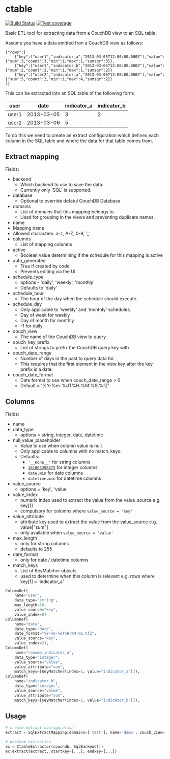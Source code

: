# ctable

[![Build Status](https://travis-ci.org/dimagi/ctable.png)](https://travis-ci.org/dimagi/ctable)
[![Test coverage](https://coveralls.io/repos/dimagi/ctable/badge.png?branch=master)](https://coveralls.io/r/dimagi/ctable)

Basic ETL tool for extracting data from a CouchDB view to an SQL table.

Assume you have a data emitted fron a CouchDB view as follows:

```
{"rows":[
    {"key":["user1","indicator_a","2013-03-05T12:00:00.000Z"],"value":{"sum":3,"count":3,"min":1,"max":1,"sumsqr":3}},
    {"key":["user1","indicator_b","2013-03-05T12:00:00.000Z"],"value":{"sum":2,"count":2,"min":1,"max":1,"sumsqr":2}}
    {"key":["user2","indicator_a","2013-03-06T12:00:00.000Z"],"value":{"sum":5,"count":2,"min":1,"max":4,"sumsqr":2}}
]}
```

This can be extracted into an SQL table of the following form:

| user  |    date    | indicator_a | indicator_b |
|-------|------------|-------------|-------------|
| user1 | 2013-03-05 |      3      |      2      |
| user2 | 2013-03-06 |      5      |      -      |

To do this we need to create an extract configuration which defines each column in the SQL table and where the
data for that table comes from.

## Extract mapping
Fields:

* backend
  * Which backend to use to save the data.
  * Currently only 'SQL' is supported.
* database
  * Optional to override defatul CouchDB Database
* domains
  * List of domains that this mapping belongs to.
  * Used for grouping in the views and preventing duplicate names.
* name
 * Mapping name
 * Allowed characters: a-z, A-Z, 0-9, '_'
* columns
  * List of mapping columns
* active
  * Boolean value determining if the schedule for this mapping is active
* auto_generated
  * True if created by code
  * Prevents editing via the UI
* schedule_type
  * options - 'daily', 'weekly', 'monthly'
  * Defaults to 'daily'
* schedule_hour
  * The hour of the day when the schedule should execute.
* schedule_day
  * Only applicable to 'weekly' and 'monthly' schedules.
  * Day of week for weekly
  * Day of month for monthly
  * -1 for daily
* couch_view
  * The name of the CouchDB view to query
* couch_key_prefix
  * List of strings to prefix the CouchDB query key with
* couch_date_range
  * Number of days in the past to query data for.
  * This requires that the first element in the view key after the key prefix is a date.
* couch_date_format
  * Date format to use when couch_date_range > 0
  * Default = '%Y-%m-%dT%H:%M:%S.%fZ'

## Columns
Fields:
* name
* data_type
  * options = string, integer, date, datetime
* null_value_placeholder
  * Value to use when column value is null.
  * Only applicable to columns with no match_keys.
  * Defaults:
    * `'__none__'` for string columns
    * [`161803398875`](http://en.wikipedia.org/wiki/Golden_ratio) for integer columns
    * `date.min` for date columns
    * `datetime.min` for datetime columns
* value_source
  * options = 'key', 'value'
* value_index
  * numeric index used to extract the value from the value_source e.g. key[1]
  * compulsory for columns where `value_source = 'key'`
* value_attribute
  * attribute key used to extract the value from the value_source e.g. value["sum"]
  * only available when `value_source = 'value'`
* max_length
  * only for string columns
  * defaults to 255
* date_format
  * only for date / datetime columns
* match_keys
  * List of KeyMatcher objects
  * used to determine when this column is relevant e.g. rows where key[1] = 'indicator_a'

```python
ColumnDef(
    name="user",
    data_type="string",
    max_length=50,
    value_source="key",
    value_index=0)
ColumnDef(
    name="date",
    data_type="date",
    date_format="%Y-%m-%dT%H:%M:%S.%fZ",
    value_source="key",
    value_index=2),
ColumnDef(
    name="rename_indicator_a",
    data_type="integer",
    value_source="value",
    value_attribute="sum",
    match_keys=[KeyMatcher(index=1, value="indicator_a")]),
ColumnDef(
    name="indicator_b",
    data_type="integer",
    value_source="value",
    value_attribute="sum",
    match_keys=[KeyMatcher(index=1, value="indicator_b")]),
```

## Usage
```python
# create extract configuration
extract = SqlExtractMapping(domains=['test'], name='demo', couch_view='my/view', columns=[...])

# perform extraction
ex = CtableExtractor(couchdb, SqlBackend())
ex.extract(extract, startkey=[...], endkey=[...])
```
